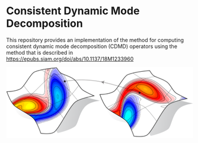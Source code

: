 # Consistent Dynamic Mode Decomposition

This repository provides an implementation of the method for computing consistent dynamic mode decomposition (CDMD) operators using the method that is described in
https://epubs.siam.org/doi/abs/10.1137/18M1233960

![Alt text](images/cdmd_code_img_hr.png?raw=true "Teaser")
